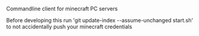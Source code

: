 Commandline client for minecraft PC servers

Before developing this run 'git update-index --assume-unchanged start.sh' to not accidentally push your minecraft credentials